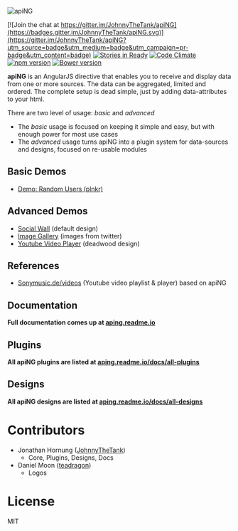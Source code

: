 [logo]: http://aping.io/logo/320/aping-logo.png "apiNG"
![apiNG][logo]

[![Join the chat at https://gitter.im/JohnnyTheTank/apiNG](https://badges.gitter.im/JohnnyTheTank/apiNG.svg)](https://gitter.im/JohnnyTheTank/apiNG?utm_source=badge&utm_medium=badge&utm_campaign=pr-badge&utm_content=badge)
[![Stories in Ready](https://badge.waffle.io/JohnnyTheTank/apiNG.svg?label=ready&title=Ready)](http://waffle.io/JohnnyTheTank/apiNG)
[![Code Climate](https://codeclimate.com/github/JohnnyTheTank/apiNG/badges/gpa.svg)](https://codeclimate.com/github/JohnnyTheTank/apiNG)
[![npm version](https://badge.fury.io/js/aping.png)](https://badge.fury.io/js/aping)
[![Bower version](https://badge.fury.io/bo/apiNG.png)](https://badge.fury.io/bo/apiNG)

**apiNG** is an AngularJS directive that enables you to receive and display data from one or more sources. The data can be aggregated, limited and ordered. The complete setup is dead simple, just by adding data-attributes to your html.

There are two level of usage: _basic_ and _advanced_
* The _basic_ usage is focused on keeping it simple and easy, but with enough power for most use cases
* The _advanced_ usage turns apiNG into a plugin system for data-sources and designs, focused on re-usable modules

## Basic Demos
- [Demo: Random Users (plnkr)](http://plnkr.co/xmflhJ)

## Advanced Demos
- [Social Wall](http://aping.io/#demo) (default design)
- [Image Gallery](https://rawgit.com/JohnnyTheTank/apiNG-design-xgallerify/master/demo/) (images from twitter)
- [Youtube Video Player](https://rawgit.com/JohnnyTheTank/apiNG-design-deadwood/master/demo/) (deadwood design)

## References
- [Sonymusic.de/videos](https://sonymusic.de/videos) (Youtube video playlist & player) based on apiNG

## Documentation
**Full documentation comes up at [aping.readme.io](https://aping.readme.io)**

## Plugins
**All apiNG plugins are listed at [aping.readme.io/docs/all-plugins](https://aping.readme.io/docs/all-plugins)**

## Designs
**All apiNG designs are listed at [aping.readme.io/docs/all-designs](https://aping.readme.io/docs/all-designs)**

# Contributors
- Jonathan Hornung ([JohnnyTheTank](https://github.com/JohnnyTheTank))
    - Core, Plugins, Designs, Docs
- Daniel Moon ([teadragon](https://github.com/teadragon))
    - Logos

# License
MIT